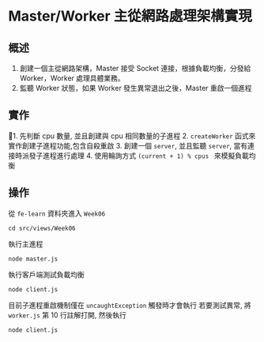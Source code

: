 # Master/Worker 主從網路處理架構實現

## 概述
1. 創建一個主從網路架構，Master 接受 Socket 連接，根據負載均衡，分發給 Worker，Worker 處理具體業務。
2. 監聽 Worker 狀態，如果 Worker 發生異常退出之後，Master 重啟一個進程

## 實作
1. 先判斷 cpu 數量, 並且創建與 cpu 相同數量的子進程
2.  `createWorker` 函式來實作創建子進程功能,包含自殺重啟 
3. 創建一個 `server`, 並且監聽 `server`, 當有連接時派發子進程進行處理
4. 使用輪詢方式 `(current + 1) % cpus ` 來模擬負載均衡

## 操作
從 `fe-learn` 資料夾進入 `Week06`

```
cd src/views/Week06
```

執行主進程

```
node master.js
```

執行客戶端測試負載均衡 

```
node client.js
```

目前子進程重啟機制僅在 `uncaughtException` 觸發時才會執行
若要測試異常, 將 `worker.js` 第 10 行註解打開, 然後執行
```
node client.js
```